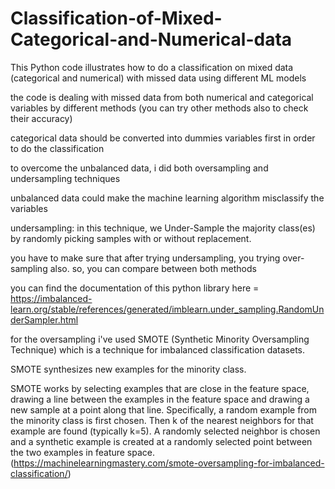 # Classification-of-Mixed-Categorical-and-Numerical-data

This Python code illustrates how to do a classification on mixed data (categorical and numerical) with missed data using different ML models

the code is dealing with missed data from both numerical and categorical variables by different methods (you can try other methods also to check their accuracy)

categorical data should be converted into dummies variables first in order to do the classification

to overcome the unbalanced data, i did both oversampling and undersampling techniques 

unbalanced data could make the machine learning algorithm misclassify the variables

undersampling: in this technique, we Under-Sample the majority class(es) by randomly picking samples with or without replacement.

you have to make sure that after trying undersampling, you trying over-sampling also. so, you can compare between both methods

you can find the documentation of this python library here = https://imbalanced-learn.org/stable/references/generated/imblearn.under_sampling.RandomUnderSampler.html

for the oversampling i've used SMOTE (Synthetic Minority Oversampling Technique) which is a technique for imbalanced classification datasets.

SMOTE synthesizes new examples for the minority class.

SMOTE works by selecting examples that are close in the feature space, drawing a line between the examples in the feature space and drawing a new sample at a point along that line. Specifically, a random example from the minority class is first chosen. Then k of the nearest neighbors for that example are found (typically k=5). A randomly selected neighbor is chosen and a synthetic example is created at a randomly selected point between the two examples in feature space. (https://machinelearningmastery.com/smote-oversampling-for-imbalanced-classification/)
